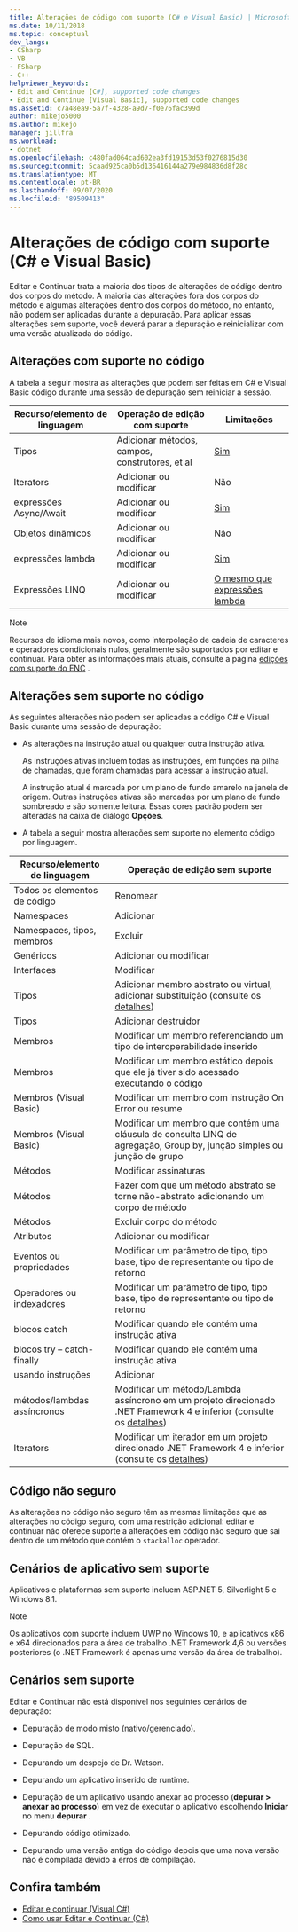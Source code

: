 ```yaml
---
title: Alterações de código com suporte (C# e Visual Basic) | Microsoft Docs
ms.date: 10/11/2018
ms.topic: conceptual
dev_langs:
- CSharp
- VB
- FSharp
- C++
helpviewer_keywords:
- Edit and Continue [C#], supported code changes
- Edit and Continue [Visual Basic], supported code changes
ms.assetid: c7a48ea9-5a7f-4328-a9d7-f0e76fac399d
author: mikejo5000
ms.author: mikejo
manager: jillfra
ms.workload:
- dotnet
ms.openlocfilehash: c480fad064cad602ea3fd19153d53f0276815d30
ms.sourcegitcommit: 5caad925ca0b5d136416144a279e984836d8f28c
ms.translationtype: MT
ms.contentlocale: pt-BR
ms.lasthandoff: 09/07/2020
ms.locfileid: "89509413"
---
```

# <a name="supported-code-changes-c-and-visual-basic"></a>Alterações de código com suporte (C# e Visual Basic)
Editar e Continuar trata a maioria dos tipos de alterações de código dentro dos corpos do método. A maioria das alterações fora dos corpos do método e algumas alterações dentro dos corpos do método, no entanto, não podem ser aplicadas durante a depuração. Para aplicar essas alterações sem suporte, você deverá parar a depuração e reinicializar com uma versão atualizada do código.

## <a name="supported-changes-to-code"></a>Alterações com suporte no código

A tabela a seguir mostra as alterações que podem ser feitas em C# e Visual Basic código durante uma sessão de depuração sem reiniciar a sessão.

|Recurso/elemento de linguagem|Operação de edição com suporte|Limitações|
|-|-|-|
|Tipos|Adicionar métodos, campos, construtores, et al|[Sim](https://github.com/dotnet/roslyn/blob/master/docs/wiki/EnC-Supported-Edits.md)|
|Iterators|Adicionar ou modificar|Não|
|expressões Async/Await|Adicionar ou modificar|[Sim](https://github.com/dotnet/roslyn/blob/master/docs/wiki/EnC-Supported-Edits.md)|
|Objetos dinâmicos|Adicionar ou modificar|Não|
|expressões lambda|Adicionar ou modificar|[Sim](https://github.com/dotnet/roslyn/blob/master/docs/wiki/EnC-Supported-Edits.md)|
|Expressões LINQ|Adicionar ou modificar|[O mesmo que expressões lambda](https://github.com/dotnet/roslyn/blob/master/docs/wiki/EnC-Supported-Edits.md)|

> [!NOTE]
> Recursos de idioma mais novos, como interpolação de cadeia de caracteres e operadores condicionais nulos, geralmente são suportados por editar e continuar. Para obter as informações mais atuais, consulte a página [edições com suporte do ENC](https://github.com/dotnet/roslyn/blob/master/docs/wiki/EnC-Supported-Edits.md) .

## <a name="unsupported-changes-to-code"></a>Alterações sem suporte no código
 As seguintes alterações não podem ser aplicadas a código C# e Visual Basic durante uma sessão de depuração:

- As alterações na instrução atual ou qualquer outra instrução ativa.

     As instruções ativas incluem todas as instruções, em funções na pilha de chamadas, que foram chamadas para acessar a instrução atual.

     A instrução atual é marcada por um plano de fundo amarelo na janela de origem. Outras instruções ativas são marcadas por um plano de fundo sombreado e são somente leitura. Essas cores padrão podem ser alteradas na caixa de diálogo **Opções**.

- A tabela a seguir mostra alterações sem suporte no elemento código por linguagem.

|Recurso/elemento de linguagem|Operação de edição sem suporte|
|-|-|
|Todos os elementos de código|Renomear|
|Namespaces|Adicionar|
|Namespaces, tipos, membros|Excluir|
|Genéricos|Adicionar ou modificar|
|Interfaces|Modificar|
|Tipos|Adicionar membro abstrato ou virtual, adicionar substituição (consulte os [detalhes](https://github.com/dotnet/roslyn/blob/master/docs/wiki/EnC-Supported-Edits.md))|
|Tipos|Adicionar destruidor|
|Membros|Modificar um membro referenciando um tipo de interoperabilidade inserido|
|Membros|Modificar um membro estático depois que ele já tiver sido acessado executando o código|
|Membros (Visual Basic)|Modificar um membro com instrução On Error ou resume|
|Membros (Visual Basic)|Modificar um membro que contém uma cláusula de consulta LINQ de agregação, Group by, junção simples ou junção de grupo|
|Métodos|Modificar assinaturas|
|Métodos|Fazer com que um método abstrato se torne não-abstrato adicionando um corpo de método|
|Métodos|Excluir corpo do método|
|Atributos|Adicionar ou modificar|
|Eventos ou propriedades|Modificar um parâmetro de tipo, tipo base, tipo de representante ou tipo de retorno |
|Operadores ou indexadores|Modificar um parâmetro de tipo, tipo base, tipo de representante ou tipo de retorno |
|blocos catch|Modificar quando ele contém uma instrução ativa|
|blocos try – catch-finally|Modificar quando ele contém uma instrução ativa|
|usando instruções|Adicionar|
|métodos/lambdas assíncronos|Modificar um método/Lambda assíncrono em um projeto direcionado .NET Framework 4 e inferior (consulte os [detalhes](https://github.com/dotnet/roslyn/blob/master/docs/wiki/EnC-Supported-Edits.md))|
|Iterators|Modificar um iterador em um projeto direcionado .NET Framework 4 e inferior (consulte os [detalhes](https://github.com/dotnet/roslyn/blob/master/docs/wiki/EnC-Supported-Edits.md))|

## <a name="unsafe-code"></a>Código não seguro
 As alterações no código não seguro têm as mesmas limitações que as alterações no código seguro, com uma restrição adicional: editar e continuar não oferece suporte a alterações em código não seguro que sai dentro de um método que contém o `stackalloc` operador.

## <a name="unsupported-app-scenarios"></a>Cenários de aplicativo sem suporte

Aplicativos e plataformas sem suporte incluem ASP.NET 5, Silverlight 5 e Windows 8.1.

> [!NOTE]
> Os aplicativos com suporte incluem UWP no Windows 10, e aplicativos x86 e x64 direcionados para a área de trabalho .NET Framework 4,6 ou versões posteriores (o .NET Framework é apenas uma versão da área de trabalho).

## <a name="unsupported-scenarios"></a>Cenários sem suporte
 Editar e Continuar não está disponível nos seguintes cenários de depuração:

- Depuração de modo misto (nativo/gerenciado).

- Depuração de SQL.

- Depurando um despejo de Dr. Watson.

- Depurando um aplicativo inserido de runtime.

- Depuração de um aplicativo usando anexar ao processo (**depurar > anexar ao processo**) em vez de executar o aplicativo escolhendo **Iniciar** no menu **depurar** .

- Depurando código otimizado.

- Depurando uma versão antiga do código depois que uma nova versão não é compilada devido a erros de compilação.

## <a name="see-also"></a>Confira também
- [Editar e continuar (Visual C#)](../debugger/edit-and-continue-visual-csharp.md)
- [Como usar Editar e Continuar (C#)](../debugger/how-to-use-edit-and-continue-csharp.md)